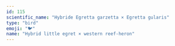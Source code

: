 ```yaml
---
id: 115
scientific_name: "Hybride Egretta garzetta × Egretta gularis"
type: "bird"
emoji: "🐦"
name: "Hybrid little egret × western reef-heron"
---
```

